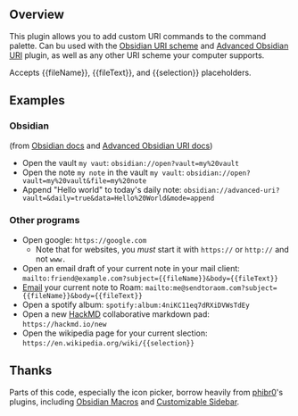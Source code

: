 ## Overview

This plugin allows you to add custom URI commands to the command palette. Can bu used with the [Obsidian URI scheme](https://help.obsidian.md/Advanced+topics/Using+obsidian+URI) and [Advanced Obsidian URI](https://github.com/Vinzent03/obsidian-advanced-uri) plugin, as well as any other URI scheme your computer supports.

Accepts {{fileName}}, {{fileText}}, and {{selection}} placeholders.

## Examples

### Obsidian
(from [Obsidian docs](https://help.obsidian.md/Advanced+topics/Using+obsidian+URI#Available+actions) and [Advanced Obsidian URI docs](https://help.obsidian.md/Advanced+topics/Using+obsidian+URI#Available+actions))
- Open the vault `my vaut`: `obsidian://open?vault=my%20vault`
- Open the note `my note` in the vault `my vault`: `obsidian://open?vault=my%20vault&file=my%20note`
- Append "Hello world" to today's daily note: `obsidian://advanced-uri?vault=&daily=true&data=Hello%20World&mode=append`

### Other programs
- Open google: `https://google.com`
    - Note that for websites, you *must* start it with `https://` or `http://` and not `www.`
- Open an email draft of your current note in your mail client: `mailto:friend@example.com?subject={{fileName}}&body={{fileText}}`
- [Email](http://www.sendtoroam.com/) your current note to Roam: `mailto:me@sendtoraom.com?subject={{fileName}}&body={{fileText}}`
- Open a spotify album: `spotify:album:4niKC11eq7dRXiDVWsTdEy`
- Open a new [HackMD](https://hackmd.io/) collaborative markdown pad: `https://hackmd.io/new`
- Open the wikipedia page for your current slection: `https://en.wikipedia.org/wiki/{{selection}}`

## Thanks
Parts of this code, especially the icon picker, borrow heavily from [phibr0](https://github.com/phibr0)'s plugins, including [Obsidian Macros](https://github.com/phibr0/obsidian-macros) and [Customizable Sidebar](https://github.com/phibr0/obsidian-customizable-sidebar).